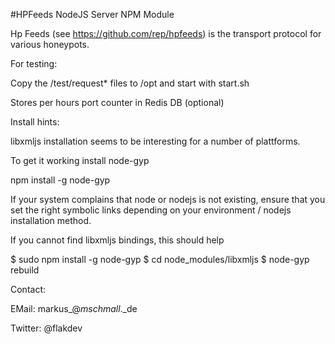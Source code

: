 #HPFeeds NodeJS Server NPM Module

Hp Feeds (see https://github.com/rep/hpfeeds) is the transport protocol for 
various honeypots.

For testing:

Copy the /test/request* files to /opt and start with start.sh

Stores per hours port counter in Redis DB (optional)

Install hints:

libxmljs installation seems to be interesting for a number of plattforms.

To get it working install node-gyp

npm install -g node-gyp

If your system complains that node or nodejs is not existing, ensure that
you set the right symbolic links depending on your environment / nodejs
installation method.

If you cannot find libxmljs bindings, this should help

$ sudo npm install -g node-gyp
$ cd node_modules/libxmljs
$ node-gyp rebuild



Contact:

EMail: markus_@_mschmall_._de

Twitter: @flakdev
